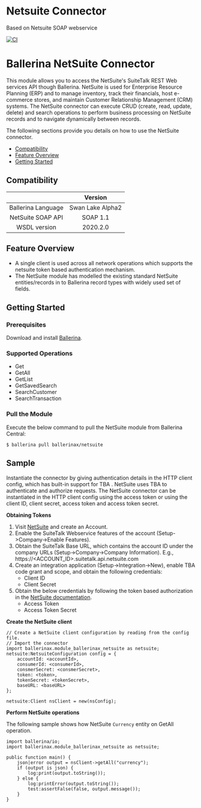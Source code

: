 # Netsuite Connector
Based on Netsuite SOAP webservice


[![CI](https://github.com/SanduDS/Netsuite/actions/workflows/ci.yml/badge.svg)](https://github.com/SanduDS/Netsuite/actions/workflows/ci.yml)
# Ballerina NetSuite Connector

This module allows you to access the NetSuite's SuiteTalk REST Web services API though Ballerina. NetSuite is used for 
Enterprise Resource Planning (ERP) and to manage inventory, track their financials, host e-commerce stores, and maintain 
Customer Relationship Management (CRM) systems. The NetSuite connector can execute CRUD (create, read, update, delete) 
and search operations to perform business processing on NetSuite records and to navigate dynamically between records.

The following sections provide you details on how to use the NetSuite connector.

- [Compatibility](#compatibility)
- [Feature Overview](#feature-overview)
- [Getting Started](#getting-started)

## Compatibility

|                             |           Version                    |
|:---------------------------:|:------------------------------------:|
| Ballerina Language          |     Swan Lake Alpha2                 |
| NetSuite SOAP API           |     SOAP 1.1                         |
| WSDL version                |     2020.2.0                         |

## Feature Overview
- A single client is used across all network operations which supports the netsuite token based authentication mechanism.
- The NetSuite module has modelled the existing standard NetSuite entities/records in to Ballerina record types with
 widely used set of fields.

## Getting Started

### Prerequisites
Download and install [Ballerina](https://ballerinalang.org/downloads/).

### Supported Operations
* Get
* GetAll
* GetList
* GetSavedSearch
* SearchCustomer
* SearchTransaction

### Pull the Module
Execute the below command to pull the NetSuite module from Ballerina Central:
```ballerina
$ ballerina pull ballerinax/netsuite
```
## Sample

Instantiate the connector by giving authentication details in the HTTP client config, which has built-in support for 
TBA . NetSuite uses TBA to authenticate and authorize requests. The NetSuite connector can be instantiated 
in the HTTP client config using the access token or using the client ID, client secret, access token and access token secret.

**Obtaining Tokens**

1. Visit [NetSuite](https://www.netsuite.com) and create an Account.
2. Enable the SuiteTalk Webservice features of the account (Setup->Company->Enable Features).
3. Obtain the SuiteTalk Base URL, which contains the account ID under the company URLs (Setup->Company->Company
 Information).
    E.g., https://<ACCOUNT_ID>.suitetalk.api.netsuite.com
4. Create an integration application (Setup->Integration->New), enable TBA code grant and scope, and obtain the 
following credentials: 
    * Client ID
    * Client Secret
5. Obtain the below credentials by following the token based authorization in the [NetSuite documentation](https://system.na0.netsuite.com/app/help/helpcenter.nl?fid=book_1559132836.html&vid=_BLm3ruuApc_9HXr&chrole=17&ck=9Ie2K7uuApI_9PHO&cktime=175797&promocode=&promocodeaction=overwrite&sj=7bfNB5rzdVQdIKGhDJFE6knJf%3B1590725099%3B165665000). 
    * Access Token
    * Access Token Secret

**Create the NetSuite client**

```ballerina
// Create a NetSuite client configuration by reading from the config file.
// Import the connector
import ballerinax.module_ballerinax_netsuite as netsuite;
netsuite:NetsuiteConfiguration config = {
    accountId: <accountId>,
    consumerId: <consumerId>,
    consmerSecret: <consmerSecret>,
    token: <token>,
    tokenSecret: <tokenSecret>,
    baseURL: <baseURL>
};

netsuite:Client nsClient = new(nsConfig);
```

**Perform NetSuite operations**

The following sample shows how NetSuite `Currency` entity on GetAll operation.

```ballerina
import ballerina/io;
import ballerinax.module_ballerinax_netsuite as netsuite;

public function main() {
    json|error output = nsClient->getAll("currency");
    if (output is json) {
        log:print(output.toString());
    } else {
        log:printError(output.toString());
        test:assertFalse(false, output.message());
    }
}
```

